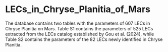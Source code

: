 # LECs_in_Chryse_Planitia_of_Mars
The database contains two tables with the parameters of 607 LECs in Chryse Planitia on Mars. Table S1 contains the parameters of 525 LECs extracted from the LECs catalog established by Gou et al. (2024), while Table S2 contains the parameters of the 82 LECs newly identified in Chryse Planitia.

